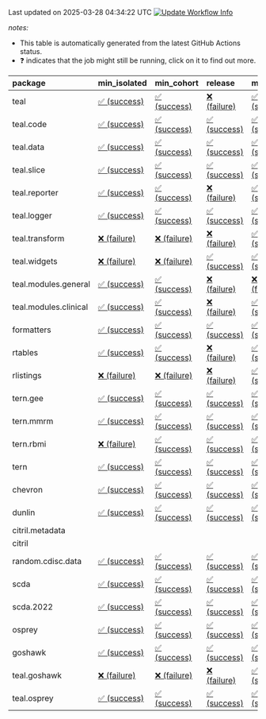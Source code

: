 Last updated on 2025-03-28 04:34:22 UTC [![Update Workflow
Info](https://github.com/averissimo/verdepcheck-status/actions/workflows/update.yaml/badge.svg)](https://github.com/averissimo/verdepcheck-status/actions/workflows/update.yaml)

*notes:*

-   This table is automatically generated from the latest GitHub Actions
    status.
-   ❓ indicates that the job might still be running, click on it to
    find out more.

<table>
<colgroup>
<col style="width: 4%" />
<col style="width: 23%" />
<col style="width: 23%" />
<col style="width: 23%" />
<col style="width: 23%" />
</colgroup>
<thead>
<tr class="header">
<th style="text-align: left;">package</th>
<th style="text-align: left;">min_isolated</th>
<th style="text-align: left;">min_cohort</th>
<th style="text-align: left;">release</th>
<th style="text-align: left;">max</th>
</tr>
</thead>
<tbody>
<tr class="odd">
<td style="text-align: left;">teal</td>
<td
style="text-align: left;"><a href="https://github.com/insightsengineering/teal/actions/runs/14015246751/job/39240153852">✅
(success)</a></td>
<td
style="text-align: left;"><a href="https://github.com/insightsengineering/teal/actions/runs/14015246751/job/39240153668">✅
(success)</a></td>
<td
style="text-align: left;"><a href="https://github.com/insightsengineering/teal/actions/runs/14015246751/job/39240153938">❌
(failure)</a></td>
<td
style="text-align: left;"><a href="https://github.com/insightsengineering/teal/actions/runs/14015246751/job/39240153749">✅
(success)</a></td>
</tr>
<tr class="even">
<td style="text-align: left;">teal.code</td>
<td
style="text-align: left;"><a href="https://github.com/insightsengineering/teal.code/actions/runs/14015257499/job/39240176439">✅
(success)</a></td>
<td
style="text-align: left;"><a href="https://github.com/insightsengineering/teal.code/actions/runs/14015257499/job/39240176186">✅
(success)</a></td>
<td
style="text-align: left;"><a href="https://github.com/insightsengineering/teal.code/actions/runs/14015257499/job/39240176281">✅
(success)</a></td>
<td
style="text-align: left;"><a href="https://github.com/insightsengineering/teal.code/actions/runs/14015257499/job/39240176064">✅
(success)</a></td>
</tr>
<tr class="odd">
<td style="text-align: left;">teal.data</td>
<td
style="text-align: left;"><a href="https://github.com/insightsengineering/teal.data/actions/runs/14015249521/job/39240159646">✅
(success)</a></td>
<td
style="text-align: left;"><a href="https://github.com/insightsengineering/teal.data/actions/runs/14015249521/job/39240159585">✅
(success)</a></td>
<td
style="text-align: left;"><a href="https://github.com/insightsengineering/teal.data/actions/runs/14015249521/job/39240159708">✅
(success)</a></td>
<td
style="text-align: left;"><a href="https://github.com/insightsengineering/teal.data/actions/runs/14015249521/job/39240159499">✅
(success)</a></td>
</tr>
<tr class="even">
<td style="text-align: left;">teal.slice</td>
<td
style="text-align: left;"><a href="https://github.com/insightsengineering/teal.slice/actions/runs/14015253279/job/39240167318">✅
(success)</a></td>
<td
style="text-align: left;"><a href="https://github.com/insightsengineering/teal.slice/actions/runs/14015253279/job/39240167241">✅
(success)</a></td>
<td
style="text-align: left;"><a href="https://github.com/insightsengineering/teal.slice/actions/runs/14015253279/job/39240167412">✅
(success)</a></td>
<td
style="text-align: left;"><a href="https://github.com/insightsengineering/teal.slice/actions/runs/14015253279/job/39240167148">✅
(success)</a></td>
</tr>
<tr class="odd">
<td style="text-align: left;">teal.reporter</td>
<td
style="text-align: left;"><a href="https://github.com/insightsengineering/teal.reporter/actions/runs/14015250764/job/39240162289">✅
(success)</a></td>
<td
style="text-align: left;"><a href="https://github.com/insightsengineering/teal.reporter/actions/runs/14015250764/job/39240162201">✅
(success)</a></td>
<td
style="text-align: left;"><a href="https://github.com/insightsengineering/teal.reporter/actions/runs/14015250764/job/39240162404">❌
(failure)</a></td>
<td
style="text-align: left;"><a href="https://github.com/insightsengineering/teal.reporter/actions/runs/14015250764/job/39240162336">✅
(success)</a></td>
</tr>
<tr class="even">
<td style="text-align: left;">teal.logger</td>
<td
style="text-align: left;"><a href="https://github.com/insightsengineering/teal.logger/actions/runs/14015248455/job/39240157223">✅
(success)</a></td>
<td
style="text-align: left;"><a href="https://github.com/insightsengineering/teal.logger/actions/runs/14015248455/job/39240157279">✅
(success)</a></td>
<td
style="text-align: left;"><a href="https://github.com/insightsengineering/teal.logger/actions/runs/14015248455/job/39240157147">✅
(success)</a></td>
<td
style="text-align: left;"><a href="https://github.com/insightsengineering/teal.logger/actions/runs/14015248455/job/39240157076">✅
(success)</a></td>
</tr>
<tr class="odd">
<td style="text-align: left;">teal.transform</td>
<td
style="text-align: left;"><a href="https://github.com/insightsengineering/teal.transform/actions/runs/14015251066/job/39240162954">❌
(failure)</a></td>
<td
style="text-align: left;"><a href="https://github.com/insightsengineering/teal.transform/actions/runs/14015251066/job/39240162785">❌
(failure)</a></td>
<td
style="text-align: left;"><a href="https://github.com/insightsengineering/teal.transform/actions/runs/14015251066/job/39240163117">❌
(failure)</a></td>
<td
style="text-align: left;"><a href="https://github.com/insightsengineering/teal.transform/actions/runs/14015251066/job/39240162872">✅
(success)</a></td>
</tr>
<tr class="even">
<td style="text-align: left;">teal.widgets</td>
<td
style="text-align: left;"><a href="https://github.com/insightsengineering/teal.widgets/actions/runs/14015260871/job/39240183775">❌
(failure)</a></td>
<td
style="text-align: left;"><a href="https://github.com/insightsengineering/teal.widgets/actions/runs/14015260871/job/39240183694">❌
(failure)</a></td>
<td
style="text-align: left;"><a href="https://github.com/insightsengineering/teal.widgets/actions/runs/14015260871/job/39240183937">✅
(success)</a></td>
<td
style="text-align: left;"><a href="https://github.com/insightsengineering/teal.widgets/actions/runs/14015260871/job/39240183865">✅
(success)</a></td>
</tr>
<tr class="odd">
<td style="text-align: left;">teal.modules.general</td>
<td
style="text-align: left;"><a href="https://github.com/insightsengineering/teal.modules.general/actions/runs/14015246558/job/39240153480">✅
(success)</a></td>
<td
style="text-align: left;"><a href="https://github.com/insightsengineering/teal.modules.general/actions/runs/14015246558/job/39240153318">✅
(success)</a></td>
<td
style="text-align: left;"><a href="https://github.com/insightsengineering/teal.modules.general/actions/runs/14015246558/job/39240153584">❌
(failure)</a></td>
<td
style="text-align: left;"><a href="https://github.com/insightsengineering/teal.modules.general/actions/runs/14015246558/job/39240153209">❌
(failure)</a></td>
</tr>
<tr class="even">
<td style="text-align: left;">teal.modules.clinical</td>
<td
style="text-align: left;"><a href="https://github.com/insightsengineering/teal.modules.clinical/actions/runs/14015256467/job/39240174579">✅
(success)</a></td>
<td
style="text-align: left;"><a href="https://github.com/insightsengineering/teal.modules.clinical/actions/runs/14015256467/job/39240174349">✅
(success)</a></td>
<td
style="text-align: left;"><a href="https://github.com/insightsengineering/teal.modules.clinical/actions/runs/14015256467/job/39240174449">❌
(failure)</a></td>
<td
style="text-align: left;"><a href="https://github.com/insightsengineering/teal.modules.clinical/actions/runs/14015256467/job/39240174195">✅
(success)</a></td>
</tr>
<tr class="odd">
<td style="text-align: left;">formatters</td>
<td
style="text-align: left;"><a href="https://github.com/insightsengineering/formatters/actions/runs/14015254272/job/39240169557">✅
(success)</a></td>
<td
style="text-align: left;"><a href="https://github.com/insightsengineering/formatters/actions/runs/14015254272/job/39240169424">✅
(success)</a></td>
<td
style="text-align: left;"><a href="https://github.com/insightsengineering/formatters/actions/runs/14015254272/job/39240169665">✅
(success)</a></td>
<td
style="text-align: left;"><a href="https://github.com/insightsengineering/formatters/actions/runs/14015254272/job/39240169328">✅
(success)</a></td>
</tr>
<tr class="even">
<td style="text-align: left;">rtables</td>
<td
style="text-align: left;"><a href="https://github.com/insightsengineering/rtables/actions/runs/14055068772/job/39352633685">✅
(success)</a></td>
<td
style="text-align: left;"><a href="https://github.com/insightsengineering/rtables/actions/runs/14055068772/job/39352633257">✅
(success)</a></td>
<td
style="text-align: left;"><a href="https://github.com/insightsengineering/rtables/actions/runs/14055068772/job/39352634539">❌
(failure)</a></td>
<td
style="text-align: left;"><a href="https://github.com/insightsengineering/rtables/actions/runs/14055068772/job/39352634159">✅
(success)</a></td>
</tr>
<tr class="odd">
<td style="text-align: left;">rlistings</td>
<td
style="text-align: left;"><a href="https://github.com/insightsengineering/rlistings/actions/runs/14015250484/job/39240161729">❌
(failure)</a></td>
<td
style="text-align: left;"><a href="https://github.com/insightsengineering/rlistings/actions/runs/14015250484/job/39240161675">❌
(failure)</a></td>
<td
style="text-align: left;"><a href="https://github.com/insightsengineering/rlistings/actions/runs/14015250484/job/39240161792">❌
(failure)</a></td>
<td
style="text-align: left;"><a href="https://github.com/insightsengineering/rlistings/actions/runs/14015250484/job/39240161572">✅
(success)</a></td>
</tr>
<tr class="even">
<td style="text-align: left;">tern.gee</td>
<td
style="text-align: left;"><a href="https://github.com/insightsengineering/tern.gee/actions/runs/14015255787/job/39240172753">✅
(success)</a></td>
<td
style="text-align: left;"><a href="https://github.com/insightsengineering/tern.gee/actions/runs/14015255787/job/39240172825">✅
(success)</a></td>
<td
style="text-align: left;"><a href="https://github.com/insightsengineering/tern.gee/actions/runs/14015255787/job/39240172978">✅
(success)</a></td>
<td
style="text-align: left;"><a href="https://github.com/insightsengineering/tern.gee/actions/runs/14015255787/job/39240172901">✅
(success)</a></td>
</tr>
<tr class="odd">
<td style="text-align: left;">tern.mmrm</td>
<td
style="text-align: left;"><a href="https://github.com/insightsengineering/tern.mmrm/actions/runs/14015261380/job/39240184926">✅
(success)</a></td>
<td
style="text-align: left;"><a href="https://github.com/insightsengineering/tern.mmrm/actions/runs/14015261380/job/39240184838">✅
(success)</a></td>
<td
style="text-align: left;"><a href="https://github.com/insightsengineering/tern.mmrm/actions/runs/14015261380/job/39240184999">✅
(success)</a></td>
<td
style="text-align: left;"><a href="https://github.com/insightsengineering/tern.mmrm/actions/runs/14015261380/job/39240184745">✅
(success)</a></td>
</tr>
<tr class="even">
<td style="text-align: left;">tern.rbmi</td>
<td
style="text-align: left;"><a href="https://github.com/insightsengineering/tern.rbmi/actions/runs/14015254073/job/39240169624">❌
(failure)</a></td>
<td
style="text-align: left;"><a href="https://github.com/insightsengineering/tern.rbmi/actions/runs/14015254073/job/39240169396">✅
(success)</a></td>
<td
style="text-align: left;"><a href="https://github.com/insightsengineering/tern.rbmi/actions/runs/14015254073/job/39240169519">✅
(success)</a></td>
<td
style="text-align: left;"><a href="https://github.com/insightsengineering/tern.rbmi/actions/runs/14015254073/job/39240169291">✅
(success)</a></td>
</tr>
<tr class="odd">
<td style="text-align: left;">tern</td>
<td
style="text-align: left;"><a href="https://github.com/insightsengineering/tern/actions/runs/14015250753/job/39240162437">✅
(success)</a></td>
<td
style="text-align: left;"><a href="https://github.com/insightsengineering/tern/actions/runs/14015250753/job/39240162367">✅
(success)</a></td>
<td
style="text-align: left;"><a href="https://github.com/insightsengineering/tern/actions/runs/14015250753/job/39240162521">✅
(success)</a></td>
<td
style="text-align: left;"><a href="https://github.com/insightsengineering/tern/actions/runs/14015250753/job/39240162301">✅
(success)</a></td>
</tr>
<tr class="even">
<td style="text-align: left;">chevron</td>
<td
style="text-align: left;"><a href="https://github.com/insightsengineering/chevron/actions/runs/14015256383/job/39352834885">✅
(success)</a></td>
<td
style="text-align: left;"><a href="https://github.com/insightsengineering/chevron/actions/runs/14015256383/job/39352834362">✅
(success)</a></td>
<td
style="text-align: left;"><a href="https://github.com/insightsengineering/chevron/actions/runs/14015256383/job/39352835273">✅
(success)</a></td>
<td
style="text-align: left;"><a href="https://github.com/insightsengineering/chevron/actions/runs/14015256383/job/39352833767">✅
(success)</a></td>
</tr>
<tr class="odd">
<td style="text-align: left;">dunlin</td>
<td
style="text-align: left;"><a href="https://github.com/insightsengineering/dunlin/actions/runs/12616307113/job/35157393605">✅
(success)</a></td>
<td
style="text-align: left;"><a href="https://github.com/insightsengineering/dunlin/actions/runs/12616307113/job/35157393258">✅
(success)</a></td>
<td
style="text-align: left;"><a href="https://github.com/insightsengineering/dunlin/actions/runs/12616307113/job/35157393356">✅
(success)</a></td>
<td
style="text-align: left;"><a href="https://github.com/insightsengineering/dunlin/actions/runs/12616307113/job/35157393468">✅
(success)</a></td>
</tr>
<tr class="even">
<td style="text-align: left;">citril.metadata</td>
<td style="text-align: left;"></td>
<td style="text-align: left;"></td>
<td style="text-align: left;"></td>
<td style="text-align: left;"></td>
</tr>
<tr class="odd">
<td style="text-align: left;">citril</td>
<td style="text-align: left;"></td>
<td style="text-align: left;"></td>
<td style="text-align: left;"></td>
<td style="text-align: left;"></td>
</tr>
<tr class="even">
<td style="text-align: left;">random.cdisc.data</td>
<td
style="text-align: left;"><a href="https://github.com/insightsengineering/random.cdisc.data/actions/runs/14015253688/job/39240168357">✅
(success)</a></td>
<td
style="text-align: left;"><a href="https://github.com/insightsengineering/random.cdisc.data/actions/runs/14015253688/job/39240168270">✅
(success)</a></td>
<td
style="text-align: left;"><a href="https://github.com/insightsengineering/random.cdisc.data/actions/runs/14015253688/job/39240168434">✅
(success)</a></td>
<td
style="text-align: left;"><a href="https://github.com/insightsengineering/random.cdisc.data/actions/runs/14015253688/job/39240168187">✅
(success)</a></td>
</tr>
<tr class="odd">
<td style="text-align: left;">scda</td>
<td
style="text-align: left;"><a href="https://github.com/insightsengineering/scda/actions/runs/10437595381/job/28903950666">✅
(success)</a></td>
<td
style="text-align: left;"><a href="https://github.com/insightsengineering/scda/actions/runs/10437595381/job/28903950617">✅
(success)</a></td>
<td
style="text-align: left;"><a href="https://github.com/insightsengineering/scda/actions/runs/10437595381/job/28903950725">✅
(success)</a></td>
<td
style="text-align: left;"><a href="https://github.com/insightsengineering/scda/actions/runs/10437595381/job/28903950525">✅
(success)</a></td>
</tr>
<tr class="even">
<td style="text-align: left;">scda.2022</td>
<td
style="text-align: left;"><a href="https://github.com/insightsengineering/scda.2022/actions/runs/10336794308/job/28612920887">✅
(success)</a></td>
<td
style="text-align: left;"><a href="https://github.com/insightsengineering/scda.2022/actions/runs/10336794308/job/28612920603">✅
(success)</a></td>
<td
style="text-align: left;"><a href="https://github.com/insightsengineering/scda.2022/actions/runs/10336794308/job/28612920985">✅
(success)</a></td>
<td
style="text-align: left;"><a href="https://github.com/insightsengineering/scda.2022/actions/runs/10336794308/job/28612920798">✅
(success)</a></td>
</tr>
<tr class="odd">
<td style="text-align: left;">osprey</td>
<td
style="text-align: left;"><a href="https://github.com/insightsengineering/osprey/actions/runs/14015259100/job/39240179786">✅
(success)</a></td>
<td
style="text-align: left;"><a href="https://github.com/insightsengineering/osprey/actions/runs/14015259100/job/39240179896">✅
(success)</a></td>
<td
style="text-align: left;"><a href="https://github.com/insightsengineering/osprey/actions/runs/14015259100/job/39240179984">✅
(success)</a></td>
<td
style="text-align: left;"><a href="https://github.com/insightsengineering/osprey/actions/runs/14015259100/job/39240179668">✅
(success)</a></td>
</tr>
<tr class="even">
<td style="text-align: left;">goshawk</td>
<td
style="text-align: left;"><a href="https://github.com/insightsengineering/goshawk/actions/runs/14015254046/job/39240169164">✅
(success)</a></td>
<td
style="text-align: left;"><a href="https://github.com/insightsengineering/goshawk/actions/runs/14015254046/job/39240169088">✅
(success)</a></td>
<td
style="text-align: left;"><a href="https://github.com/insightsengineering/goshawk/actions/runs/14015254046/job/39240169260">✅
(success)</a></td>
<td
style="text-align: left;"><a href="https://github.com/insightsengineering/goshawk/actions/runs/14015254046/job/39240168990">✅
(success)</a></td>
</tr>
<tr class="odd">
<td style="text-align: left;">teal.goshawk</td>
<td
style="text-align: left;"><a href="https://github.com/insightsengineering/teal.goshawk/actions/runs/14015253272/job/39240167203">❌
(failure)</a></td>
<td
style="text-align: left;"><a href="https://github.com/insightsengineering/teal.goshawk/actions/runs/14015253272/job/39240167129">❌
(failure)</a></td>
<td
style="text-align: left;"><a href="https://github.com/insightsengineering/teal.goshawk/actions/runs/14015253272/job/39240167275">❌
(failure)</a></td>
<td
style="text-align: left;"><a href="https://github.com/insightsengineering/teal.goshawk/actions/runs/14015253272/job/39240167068">✅
(success)</a></td>
</tr>
<tr class="even">
<td style="text-align: left;">teal.osprey</td>
<td
style="text-align: left;"><a href="https://github.com/insightsengineering/teal.osprey/actions/runs/14015258434/job/39240178174">✅
(success)</a></td>
<td
style="text-align: left;"><a href="https://github.com/insightsengineering/teal.osprey/actions/runs/14015258434/job/39240178106">✅
(success)</a></td>
<td
style="text-align: left;"><a href="https://github.com/insightsengineering/teal.osprey/actions/runs/14015258434/job/39240178243">✅
(success)</a></td>
<td
style="text-align: left;"><a href="https://github.com/insightsengineering/teal.osprey/actions/runs/14015258434/job/39240178029">✅
(success)</a></td>
</tr>
</tbody>
</table>
